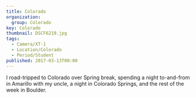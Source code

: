 ```yaml
---
title: Colorado
organization: 
  group: Colorado
key: Colorado
thumbnail: DSCF6219.jpg
tags:
  - Camera/XT-1
  - Location/Colorado
  - Period/Student
published: 2017-03-13T00:00
---
```

I road-tripped to Colorado over Spring break, spending a night to-and-from in Amarillo with my uncle, a night in Colorado Springs, and the rest of the week in Boulder.

